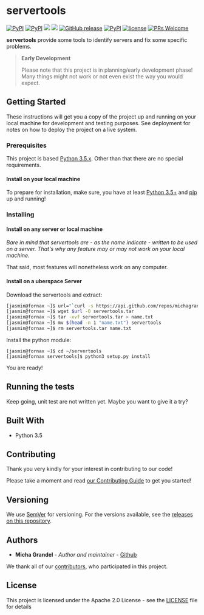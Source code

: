 # servertools

[![PyPI](https://img.shields.io/pypi/pyversions/servertools.svg)](http://pypi.python.org)
[![PyPI](https://img.shields.io/pypi/format/Django.svg)](http://pypi.python.org)
[![](https://img.shields.io/travis/michagrandel/servertools/develop.svg)](https://travis-ci.org/michagrandel/servertools)
[![](https://img.shields.io/codecov/c/github/michagrandel/servertools/develop.svg)]()
[![GitHub release](https://img.shields.io/github/release/michagrandel/servertools.svg)](https://github.com/michagrandel/servertools/releases)
[![PyPI](https://img.shields.io/pypi/v/servertools.svg)](http://pypi.python.org)
[![license](https://img.shields.io/github/license/michagrandel/servertools.svg)](https://github.com/michagrandel/servertools/blob/master/LICENSE)
[![PRs Welcome](https://img.shields.io/badge/PRs-welcome-brightgreen.svg?style=flat-square)](http://makeapullrequest.com)

**servertools** provide some tools to identify servers and fix some specific problems.

> **Early Development**
>
> Please note that this project is in planning/early development phase!
> Many things might not work or not even exist the way you would expect.

## Getting Started

These instructions will get you a copy of the project up and running on your 
local machine for development and testing purposes. See deployment for notes on 
how to deploy the project on a live system.

### Prerequisites

This project is based [Python 3.5.x][python]. Other than that there are no special requirements.


#### Install on your local machine


To prepare for installation, make sure, you have at least [Python 3.5+][python] and 
[pip][pip] up and running!

### Installing

#### Install on any server or local machine

*Bare in mind that servertools are - as the name indicate - written to be used on a *server*.
That's why any feature may or may not work on your local machine.*

That said, most features will nonetheless work on any computer. 

#### Install on a uberspace Server

Download the servertools and extract:

```bash
[jasmin@fornax ~]$ url="`curl -s https://api.github.com/repos/michagrandel/servertools/releases/latest | grep tarball_url | cut -d '"' -f 4`"
[jasmin@fornax ~]$ wget $url -O servertools.tar
[jasmin@fornax ~]$ tar -xvf servertools.tar > name.txt
[jasmin@fornax ~]$ mv $(head -n 1 "name.txt") servertools
[jasmin@fornax ~]$ rm servertools.tar name.txt
```

Install the python module:

```
[jasmin@fornax ~]$ cd ~/servertools 
[jasmin@fornax servertools]$ python3 setup.py install
```

You are ready!


## Running the tests

Keep going, unit test are not written yet. Maybe you want to give it a try?

## Built With

* Python 3.5

## Contributing

Thank you very kindly for your interest in contributing to our code!

Please take a moment and read [our Contributing Guide](Contributing.md) to get you started!

## Versioning

We use [SemVer](http://semver.org/) for versioning. For the versions available, 
see the [releases on this repository][github-releases]. 

## Authors

* **Micha Grandel** - *Author and maintainer* - [Github][github]

We thank all of our [contributors][github-contributors], who participated in this project.

## License

This project is licensed under the Apache 2.0 License - see the [LICENSE](LICENSE) 
file for details

[github]: https://github.com/michagrandel
[github-releases]: https://github.com/michagrandel/servertools/releases
[github-contributors]: https://github.com/michagrandel/servertools/graphs/contributors
[python]: https://www.python.org/downloads/
[pip]: https://pypi.python.org/pypi/pip
[flask]: http://flask.pocoo.org
[gitflow]: https://danielkummer.github.io/git-flow-cheatsheet/
[gitflow-model]: http://nvie.com/posts/a-successful-git-branching-model/
